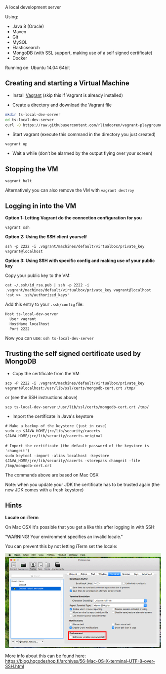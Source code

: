 A local development server

Using:
- Java 8 (Oracle)
- Maven
- Git
- MySQL
- Elasticsearch
- MongoDB (with SSL support, making use of a self signed certificate)
- Docker

Running on: Ubuntu 14.04 64bit

## Creating and starting a Virtual Machine

- Install [Vagrant](https://www.vagrantup.com/) (skip this if Vagrant is already installed)

- Create a directory and download the Vagrant file
```bash
mkdir ts-local-dev-server
cd ts-local-dev-server
curl -O https://raw.githubusercontent.com/rlindooren/vagrant-playground/master/ts-local-dev-server/Vagrantfile
```

- Start vagrant (execute this command in the directory you just created)
```
vagrant up
```

- Wait a while (don’t be alarmed by the output flying over your screen)

## Stopping the VM

```
vagrant halt
```

Alternatively you can also remove the VM with `vagrant destroy`

## Logging in into the VM ##

**Option 1: Letting Vagrant do the connection configuration for you**

```
vagrant ssh
```

**Option 2: Using the SSH client yourself**

```
ssh -p 2222 -i .vagrant/machines/default/virtualbox/private_key vagrant@localhost
```

**Option 3: Using SSH with specific config and making use of your public key**

Copy your public key to the VM:

```
cat ~/.ssh/id_rsa.pub | ssh -p 2222 -i .vagrant/machines/default/virtualbox/private_key vagrant@localhost 'cat >> .ssh/authorized_keys'
```

Add this entry to your `.ssh/config` file:
```
Host ts-local-dev-server
  User vagrant
  HostName localhost
  Port 2222
```

Now you can use: `ssh ts-local-dev-server`

## Trusting the self signed certificate used by MongoDB

- Copy the certificate from the VM

```
scp -P 2222 -i .vagrant/machines/default/virtualbox/private_key vagrant@localhost:/usr/lib/ssl/certs/mongodb-cert.crt /tmp/
```

or (see the SSH instructions above)

```
scp ts-local-dev-server:/usr/lib/ssl/certs/mongodb-cert.crt /tmp/
```

- Import the certificate in Java's keystore

```
# Make a backup of the keystore (just in case)
sudo cp $JAVA_HOME/jre/lib/security/cacerts $JAVA_HOME/jre/lib/security/cacerts.original
 
# Import the certificate (the default password of the keystore is 'changeit')
sudo keytool -import -alias localhost -keystore $JAVA_HOME/jre/lib/security/cacerts -storepass changeit -file /tmp/mongodb-cert.crt
```

The commands above are based on Mac OSX

Note: when you update your JDK the certificate has to be trusted again (the new JDK comes with a fresh keystore)

## Hints

**Locale on iTerm**

On Mac OSX it's possible that you get a like this after logging in with SSH:

"WARNING! Your environment specifies an invalid locale."

You can prevent this by not letting iTerm set the locale:

![iTerm preferences](iTerm_dont_set_locale.png)

More info about this can be found here: https://blog.hqcodeshop.fi/archives/56-Mac-OS-X-terminal-UTF-8-over-SSH.html

